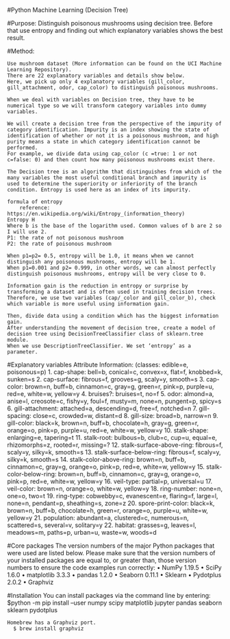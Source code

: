 #Python Machine Learning (Decision Tree)

#Purpose:
    Distinguish poisonous mushrooms using decision tree. Before that use entropy and finding out which explanatory variables shows the best result. 


#Method: 

    Use mushroom dataset (More information can be found on the UCI Machine Learning Repository).
    There are 22 explanatory variables and details show below. 
    Here, we pick up only 4 explanatory variables (gill_color, gill_attachment, odor, cap_color) to distinguish poisonous mushrooms.

    When we deal with variables on Decision tree, they have to be numerical type so we will transform category variables into dummy variables. 

    We will create a decision tree from the perspective of the impurity of category identification. Impurity is an index showing the state of 
    identification of whether or not it is a poisonous mushroom, and high purity means a state in which category identification cannot be performed. 
    For example, we divide data using cap_color (c =true: 1 or not c=false: 0) and then count how many poisonous mushrooms exist there.

    The Decision tree is an algorithm that distinguishes from which of the many variables the most useful conditional branch and impurity is
    used to determine the superiority or inferiority of the branch condition. Entropy is used here as an index of its impurity.
    
    formula of entropy
        reference: https://en.wikipedia.org/wiki/Entropy_(information_theory)
    Entropy H 
    Where b is the base of the logarithm used. Common values of b are 2 so I will use 2. 
    P1: the rate of not poisonous mushroom
    P2: the rate of poisonous mushroom 

    When p1=p2= 0.5, entropy will be 1.0, it means when we cannot distinguish any poisonous mushrooms, entropy will be 1.
    When p1=0.001 and p2= 0.999, in other words, we can almost perfectly distinguish poisonous mushrooms, entropy will be very close to 0. 

    Information gain is the reduction in entropy or surprise by transforming a dataset and is often used in training decision trees. 
    Therefore, we use two variables (cap/_color and gill_color_b), check which variable is more useful using information gain. 

    Then, divide data using a condition which has the biggest information gain.
    After understanding the movement of decision tree, create a model of decision tree using DecisionTreeClassifier class of sklearn.tree module. 
    When we use DescriptionTreeClassifier. We set ‘entropy’ as a parameter.


#Explanatory variables 
    Attribute Information: (classes: edible=e, poisonous=p)
       1. cap-shape:                bell=b, conical=c, convex=x, flat=f, knobbed=k, sunken=s
       2. cap-surface:              fibrous=f, grooves=g, scaly=y, smooth=s
       3. cap-color:                brown=n, buff=b, cinnamon=c, gray=g, green=r, pink=p, purple=u, 
                                             red=e, white=w, yellow=y
       4. bruises?:                 bruises=t, no=f
       5. odor:                     almond=a, anise=l, creosote=c, fishy=y, foul=f,
                                    musty=m, none=n, pungent=p, spicy=s
       6. gill-attachment:          attached=a, descending=d, free=f, notched=n
       7. gill-spacing:             close=c, crowded=w, distant=d
       8. gill-size:                broad=b, narrow=n
       9. gill-color:               black=k, brown=n, buff=b, chocolate=h, gray=g, green=r, orange=o, 
                                           pink=p, purple=u, red=e, white=w, yellow=y
      10. stalk-shape:              enlarging=e, tapering=t
      11. stalk-root:               bulbous=b, club=c, cup=u, equal=e,
                                    rhizomorphs=z, rooted=r, missing=?
      12. stalk-surface-above-ring: fibrous=f, scaly=y, silky=k, smooth=s
      13. stalk-surface-below-ring: fibrous=f, scaly=y, silky=k, smooth=s
      14. stalk-color-above-ring:   brown=n, buff=b, cinnamon=c, gray=g, orange=o,
                                    pink=p, red=e, white=w, yellow=y
      15. stalk-color-below-ring:   brown=n, buff=b, cinnamon=c, gray=g, orange=o,
                                    pink=p, red=e, white=w, yellow=y
      16. veil-type:                partial=p, universal=u
      17. veil-color:               brown=n, orange=o, white=w, yellow=y
      18. ring-number:              none=n, one=o, two=t
      19. ring-type:                cobwebby=c, evanescent=e, flaring=f, large=l,
                                    none=n, pendant=p, sheathing=s, zone=z
      20. spore-print-color:        black=k, brown=n, buff=b, chocolate=h, green=r,
                                    orange=o, purple=u, white=w, yellow=y
      21. population:               abundant=a, clustered=c, numerous=n,
                                    scattered=s, several=v, solitary=y
      22. habitat:                  grasses=g, leaves=l, meadows=m, paths=p,
                                    urban=u, waste=w, woods=d

#Core packages
    The version numbers of the major Python packages that were used are listed below. 
    Please make sure that the version numbers of your installed packages are equal to, or greater than, 
    those version numbers to ensure the code examples run correctly:
        •	NumPy 1.19.5
        •	SciPy 1.6.0
        •	matplotlib 3.3.3
        •	pandas 1.2.0
        •	Seaborn 0.11.1
        •	Sklearn 
        •	Pydotplus 2.0.2 
        •	Graphviz

#Installation 
    You can install packages via the command line by entering:
    $python -m pip install –user numpy scipy matplotlib jupyter pandas seaborn sklearn pydotplus

    Homebrew has a Graphviz port.
      $ brew install graphviz




